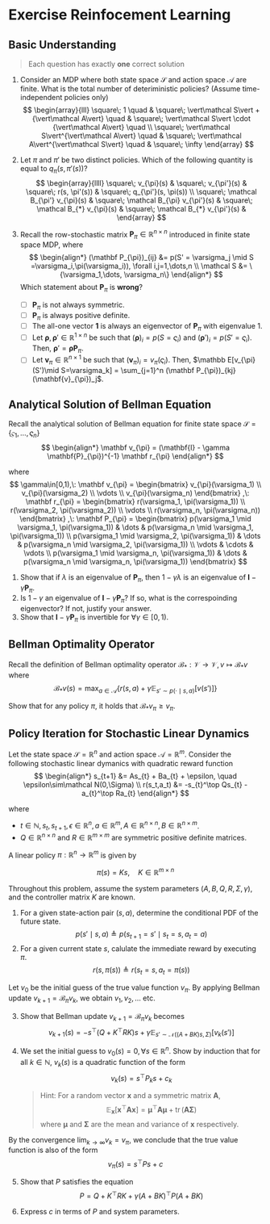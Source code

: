# Exercise Reinfocement Learning

## Basic Understanding

> Each question has exactly **one** correct solution

1. Consider an MDP where both state space $\mathcal S$ and action space $\mathcal A$ are finite. What is the total number of deteriministic policies? (Assume time-independent policies only)
    $$
    \begin{array}{lll}
    \square\; 1 \quad &
    \square\; \vert\mathcal S\vert + {\vert\mathcal A\vert} \quad &
    \square\; \vert\mathcal S\vert \cdot {\vert\mathcal A\vert} \quad
    \\
    \square\; \vert\mathcal S\vert^{\vert\mathcal A\vert} \quad &
    \square\; \vert\mathcal A\vert^{\vert\mathcal S\vert} \quad &
    \square\; \infty
    \end{array}
    $$

1. Let $\pi$ and $\pi'$ be two distinct policies. Which of the following quantity is equal to $q_{\pi}(s,\pi'(s))$?
    $$
    \begin{array}{llll}
    \square\; v_{\pi}(s) &
    \square\; v_{\pi'}(s) &
    \square\; r(s, \pi'(s)) &
    \square\; q_{\pi'}(s, \pi(s))
    \\
    \square\; \mathcal B_{\pi'} v_{\pi}(s) &
    \square\; \mathcal B_{\pi} v_{\pi'}(s) &
    \square\; \mathcal B_{*} v_{\pi}(s) &
    \square\; \mathcal B_{*} v_{\pi'}(s) &
    \end{array}
    $$

1. Recall the row-stochastic matrix $\mathbf P_{\pi}\in\mathbb R^{n\times n}$ introduced in finite state space MDP, where
    $$
    \begin{align*}
    (\mathbf P_{\pi})_{ij}
    &= p(S' = \varsigma_j \mid S =\varsigma_i,\pi(\varsigma_i)), \forall i,j=1,\dots,n \\
    \mathcal S &= \{\varsigma_1,\dots, \varsigma_n\}
    \end{align*}
    $$
    Which statement about $\mathbf P_{\pi}$ is **wrong**?
   - [ ] $\mathbf P_{\pi}$ is not always symmetric.
   - [ ] $\mathbf P_{\pi}$ is always positive definite.
   - [ ] The all-one vector $\mathbf 1$ is always an eigenvector of $\mathbf P_{\pi}$ with eigenvalue 1.
   - [ ] Let $\boldsymbol{\rho},\boldsymbol{\rho}' \in\mathbb R^{1\times n}$ be such that $(\boldsymbol{\rho})_i = p(S=\varsigma_i)$ and $(\boldsymbol{\rho}')_i = p(S'=\varsigma_i)$. Then, $\boldsymbol{\rho}' = \boldsymbol{\rho}\mathbf P_{\pi}$.
   - [ ] Let $\mathbf{v}_{\pi}\in\mathbb R^{n\times 1}$ be such that $(\mathbf{v}_{\pi})_i = v_{\pi}(\varsigma_i)$. Then, $\mathbb E[v_{\pi}(S')\mid S=\varsigma_k] = \sum_{j=1}^n (\mathbf P_{\pi})_{kj}(\mathbf{v}_{\pi})_j$.

## Analytical Solution of Bellman Equation

Recall the analytical solution of Bellman equation for finite state space $\mathcal S=\{\varsigma_1,\dots, \varsigma_n\}$
$$
\begin{align*}
\mathbf v_{\pi} = (\mathbf{I} - \gamma \mathbf{P}_{\pi})^{-1} \mathbf r_{\pi}
\end{align*}
$$

where
$$
\gamma\in[0,1),\:
\mathbf v_{\pi} =
\begin{bmatrix}
v_{\pi}(\varsigma_1) \\ v_{\pi}(\varsigma_2) \\ \vdots \\ v_{\pi}(\varsigma_n)
\end{bmatrix}
,\:
\mathbf r_{\pi} =
\begin{bmatrix}
r(\varsigma_1, \pi(\varsigma_1)) \\ r(\varsigma_2, \pi(\varsigma_2)) \\ \vdots \\ r(\varsigma_n, \pi(\varsigma_n))
\end{bmatrix}
,\:
\mathbf P_{\pi} =
\begin{bmatrix}
p(\varsigma_1 \mid \varsigma_1, \pi(\varsigma_1)) & \dots & p(\varsigma_n \mid \varsigma_1, \pi(\varsigma_1))  \\
p(\varsigma_1 \mid \varsigma_2, \pi(\varsigma_1)) & \dots & p(\varsigma_n \mid \varsigma_2, \pi(\varsigma_1))  \\
\vdots & \cdots & \vdots \\
p(\varsigma_1 \mid \varsigma_n, \pi(\varsigma_1)) & \dots & p(\varsigma_n \mid \varsigma_n, \pi(\varsigma_1))
\end{bmatrix}
$$

1. Show that if $\lambda$ is an eigenvalue of $\mathbf P_{\pi}$, then $1-\gamma\lambda$ is an eigenvalue of $\mathbf{I} - \gamma \mathbf{P}_{\pi}$.
1. Is $1-\gamma$ an eigenvalue of $\mathbf{I} - \gamma \mathbf{P}_{\pi}$? If so, what is the correspoinding eigenvector? If not, justify your answer.
1. Show that $\mathbf{I} - \gamma \mathbf{P}_{\pi}$ is invertible for $\forall\gamma\in[0,1)$.

## Bellman Optimality Operator

Recall the definition of Bellman optimality operator $\mathcal B_{*}: \mathcal V \to \mathcal V, v\mapsto \mathcal B_{*}v$ where
$$
\mathcal B_{*} v(s) = \max_{a\in\mathcal A} \Big\{
    r(s, a) + \gamma\mathbb E_{s' \sim p(\cdot \mid s, a)} [ v(s') ]
\Big\}
$$

Show that for any policy $\pi$, it holds that $\mathcal B_{*}v_{\pi} \ge v_{\pi}$.

## Policy Iteration for Stochastic Linear Dynamics

Let the state space $\mathcal S = \mathbb R^n$ and action space $\mathcal A = \mathbb R^m$. Consider the following stochastic linear dymanics with quadratic reward function
$$
\begin{align*}
s_{t+1} &= As_{t} + Ba_{t} + \epsilon, \quad \epsilon\sim\mathcal N(0,\Sigma) \\
r(s_t,a_t) &= -s_{t}^\top Qs_{t} - a_{t}^\top Ra_{t}
\end{align*}
$$

where

- $t\in\mathbb N, s_{t},s_{t+1},\epsilon\in\mathbb R^n, a\in\mathbb R^m, A\in\mathbb R^{n\times n}, B\in\mathbb R^{n\times m}$.
- $Q\in\mathbb R^{n\times n}$ and $R\in\mathbb R^{m\times m}$ are symmetric positive definite matrices.

A linear policy $\pi:\mathbb R^n \to\mathbb R^m$ is given by

$$
\pi(s) = Ks, \quad K\in\mathbb R^{m\times n}
$$

Throughout this problem, assume the system parameters $(A, B, Q, R, \Sigma, \gamma)$, and the controller matrix $K$ are known.

1. For a given state-action pair $(s,a)$, determine the conditional PDF of the future state.
    $$
    p(s'\mid s,a) \triangleq p(s_{t+1}=s' \mid s_{t}=s, a_{t}=a)
    $$
2. For a given current state $s$, calulate the immediate reward by executing $\pi$.
    $$
    r(s,\pi(s)) \triangleq r(s_{t}=s, a_t=\pi(s))
    $$

Let $v_0$ be the initial guess of the true value function $v_{\pi}$. By applying Bellman update $v_{k+1} = \mathcal B_{\pi}v_{k}$, we obtain $v_1, v_2, \dots$ etc.

3. Show that Bellman update $v_{k+1} = \mathcal B_{\pi}v_{k}$ becomes
    $$
    v_{k+1}(s) =
    -s^{\top}(Q+K^{\top}RK)s + \gamma\mathbb E_{s'\sim\mathcal N((A+BK)s, \Sigma)}[v_k(s')]
    $$
4. We set the initial guess to $v_0(s) = 0, \forall s\in\mathbb R^n$. Show by induction that for all $k\in\mathbb N$, $v_k(s)$ is a quadratic function of the form
    $$
    v_{k}(s) = s^{\top}P_ks + c_k
    $$

    > Hint: For a random vector $\mathbf{x}$ and a symmetric matrix $\mathbf{A}$,
    > $$
    >   \mathbb E_{\mathbf x}[\mathbf{x}^{\top}\mathbf{A}\mathbf{x}] =
    >   \boldsymbol{\mu}^{\top}\mathbf{A}\boldsymbol{\mu} + \operatorname{tr}(\mathbf{A}\boldsymbol{\Sigma})
    > $$
    > where $\boldsymbol{\mu}$ and $\boldsymbol{\Sigma}$ are the mean and variance of $\mathbf{x}$ respectively.

By the convergence $\displaystyle\lim_{k\to\infty} v_k = v_{\pi}$, we conclude that the true value function is also of the form
$$
v_{\pi}(s) = s^{\top}Ps + c
$$

5. Show that $P$ satisfies the equation
    $$
    P = Q + K^{\top}RK + \gamma(A+BK)^{\top}P(A+BK)
    $$

6. Express $c$ in terms of $P$ and system parameters.
